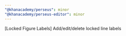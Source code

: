 ```yaml
---
"@khanacademy/perseus": minor
"@khanacademy/perseus-editor": minor
---
```


[Locked Figure Labels] Add/edit/delete locked line labels
